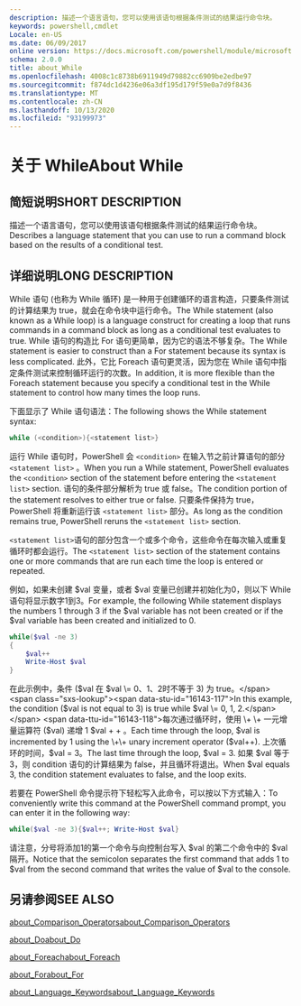 ```yaml
---
description: 描述一个语言语句，您可以使用该语句根据条件测试的结果运行命令块。
keywords: powershell,cmdlet
Locale: en-US
ms.date: 06/09/2017
online version: https://docs.microsoft.com/powershell/module/microsoft.powershell.core/about/about_while?view=powershell-7&WT.mc_id=ps-gethelp
schema: 2.0.0
title: about_While
ms.openlocfilehash: 4008c1c8738b6911949d79882cc6909be2edbe97
ms.sourcegitcommit: f874dc1d4236e06a3df195d179f59e0a7d9f8436
ms.translationtype: MT
ms.contentlocale: zh-CN
ms.lasthandoff: 10/13/2020
ms.locfileid: "93199973"
---
```

# <a name="about-while"></a><span data-ttu-id="16143-104">关于 While</span><span class="sxs-lookup"><span data-stu-id="16143-104">About While</span></span>

## <a name="short-description"></a><span data-ttu-id="16143-105">简短说明</span><span class="sxs-lookup"><span data-stu-id="16143-105">SHORT DESCRIPTION</span></span>
<span data-ttu-id="16143-106">描述一个语言语句，您可以使用该语句根据条件测试的结果运行命令块。</span><span class="sxs-lookup"><span data-stu-id="16143-106">Describes a language statement that you can use to run a command block based on the results of a conditional test.</span></span>

## <a name="long-description"></a><span data-ttu-id="16143-107">详细说明</span><span class="sxs-lookup"><span data-stu-id="16143-107">LONG DESCRIPTION</span></span>

<span data-ttu-id="16143-108">While 语句 (也称为 While 循环) 是一种用于创建循环的语言构造，只要条件测试的计算结果为 true，就会在命令块中运行命令。</span><span class="sxs-lookup"><span data-stu-id="16143-108">The While statement (also known as a While loop) is a language construct for creating a loop that runs commands in a command block as long as a conditional test evaluates to true.</span></span> <span data-ttu-id="16143-109">While 语句的构造比 For 语句更简单，因为它的语法不够复杂。</span><span class="sxs-lookup"><span data-stu-id="16143-109">The While statement is easier to construct than a For statement because its syntax is less complicated.</span></span> <span data-ttu-id="16143-110">此外，它比 Foreach 语句更灵活，因为您在 While 语句中指定条件测试来控制循环运行的次数。</span><span class="sxs-lookup"><span data-stu-id="16143-110">In addition, it is more flexible than the Foreach statement because you specify a conditional test in the While statement to control how many times the loop runs.</span></span>

<span data-ttu-id="16143-111">下面显示了 While 语句语法：</span><span class="sxs-lookup"><span data-stu-id="16143-111">The following shows the While statement syntax:</span></span>

```powershell
while (<condition>){<statement list>}
```

<span data-ttu-id="16143-112">运行 While 语句时，PowerShell 会 `<condition>` 在输入节之前计算语句的部分 `<statement list>` 。</span><span class="sxs-lookup"><span data-stu-id="16143-112">When you run a While statement, PowerShell evaluates the `<condition>` section of the statement before entering the `<statement list>` section.</span></span> <span data-ttu-id="16143-113">语句的条件部分解析为 true 或 false。</span><span class="sxs-lookup"><span data-stu-id="16143-113">The condition portion of the statement resolves to either true or false.</span></span> <span data-ttu-id="16143-114">只要条件保持为 true，PowerShell 将重新运行该 `<statement list>` 部分。</span><span class="sxs-lookup"><span data-stu-id="16143-114">As long as the condition remains true, PowerShell reruns the `<statement list>` section.</span></span>

<span data-ttu-id="16143-115">`<statement list>`语句的部分包含一个或多个命令，这些命令在每次输入或重复循环时都会运行。</span><span class="sxs-lookup"><span data-stu-id="16143-115">The `<statement list>` section of the statement contains one or more commands that are run each time the loop is entered or repeated.</span></span>

<span data-ttu-id="16143-116">例如，如果未创建 $val 变量，或者 $val 变量已创建并初始化为0，则以下 While 语句将显示数字1到3。</span><span class="sxs-lookup"><span data-stu-id="16143-116">For example, the following While statement displays the numbers 1 through 3 if the $val variable has not been created or if the $val variable has been created and initialized to 0.</span></span>

```powershell
while($val -ne 3)
{
    $val++
    Write-Host $val
}
```

<span data-ttu-id="16143-117">在此示例中，条件 ($val 在 $val \= 0、1、2时不等于 3) 为 true。</span><span class="sxs-lookup"><span data-stu-id="16143-117">In this example, the condition ($val is not equal to 3) is true while $val \= 0, 1, 2.</span></span> <span data-ttu-id="16143-118">每次通过循环时，使用 \+ \+ 一元增量运算符 ($val) 递增 1 $val \+ \+ 。</span><span class="sxs-lookup"><span data-stu-id="16143-118">Each time through the loop, $val is incremented by 1 using the \+\+ unary increment operator ($val\+\+).</span></span> <span data-ttu-id="16143-119">上次循环的时间，$val \= 3。</span><span class="sxs-lookup"><span data-stu-id="16143-119">The last time through the loop, $val \= 3.</span></span> <span data-ttu-id="16143-120">如果 $val 等于3，则 condition 语句的计算结果为 false，并且循环将退出。</span><span class="sxs-lookup"><span data-stu-id="16143-120">When $val equals 3, the condition statement evaluates to false, and the loop exits.</span></span>

<span data-ttu-id="16143-121">若要在 PowerShell 命令提示符下轻松写入此命令，可以按以下方式输入：</span><span class="sxs-lookup"><span data-stu-id="16143-121">To conveniently write this command at the PowerShell command prompt, you can enter it in the following way:</span></span>

```powershell
while($val -ne 3){$val++; Write-Host $val}
```

<span data-ttu-id="16143-122">请注意，分号将添加1的第一个命令与向控制台写入 $val 的第二个命令中的 $val 隔开。</span><span class="sxs-lookup"><span data-stu-id="16143-122">Notice that the semicolon separates the first command that adds 1 to $val from the second command that writes the value of $val to the console.</span></span>

## <a name="see-also"></a><span data-ttu-id="16143-123">另请参阅</span><span class="sxs-lookup"><span data-stu-id="16143-123">SEE ALSO</span></span>

[<span data-ttu-id="16143-124">about_Comparison_Operators</span><span class="sxs-lookup"><span data-stu-id="16143-124">about_Comparison_Operators</span></span>](about_Comparison_Operators.md)

[<span data-ttu-id="16143-125">about_Do</span><span class="sxs-lookup"><span data-stu-id="16143-125">about_Do</span></span>](about_Do.md)

[<span data-ttu-id="16143-126">about_Foreach</span><span class="sxs-lookup"><span data-stu-id="16143-126">about_Foreach</span></span>](about_Foreach.md)

[<span data-ttu-id="16143-127">about_For</span><span class="sxs-lookup"><span data-stu-id="16143-127">about_For</span></span>](about_For.md)

[<span data-ttu-id="16143-128">about_Language_Keywords</span><span class="sxs-lookup"><span data-stu-id="16143-128">about_Language_Keywords</span></span>](about_Language_Keywords.md)
